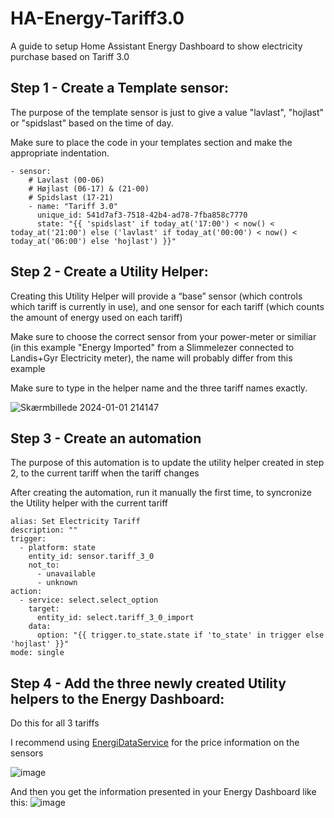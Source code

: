 # HA-Energy-Tariff3.0
A guide to setup Home Assistant Energy Dashboard to show electricity purchase based on Tariff 3.0 

## Step 1 - Create a Template sensor:
The purpose of the template sensor is just to give a value "lavlast", "hojlast" or "spidslast" based on the time of day.

Make sure to place the code in your templates section and make the appropriate indentation.
```
- sensor:
    # Lavlast (00-06)
    # Højlast (06-17) & (21-00)
    # Spidslast (17-21)
    - name: "Tariff 3.0"
      unique_id: 541d7af3-7518-42b4-ad78-7fba858c7770
      state: "{{ 'spidslast' if today_at('17:00') < now() < today_at('21:00') else ('lavlast' if today_at('00:00') < now() < today_at('06:00') else 'hojlast') }}"
```


## Step 2 - Create a Utility Helper:
Creating this Utility Helper will provide a “base” sensor (which controls which tariff is currently in use), and one sensor for each tariff (which counts the amount of energy used on each tariff)

Make sure to choose the correct sensor from your power-meter or similiar (in this example "Energy Imported" from a Slimmelezer connected to Landis+Gyr Electricity meter), the name will probably differ from this example

Make sure to type in the helper name and the three tariff names exactly.

![Skærmbillede 2024-01-01 214147](https://github.com/pvprodk/HA-Energy-Tariff3.0/assets/79306514/266917ed-0e5f-4036-bdaf-ade0e886164f)


## Step 3 - Create an automation
The purpose of this automation is to update the utility helper created in step 2, to the current tariff when the tariff changes

After creating the automation, run it manually the first time, to syncronize the Utility helper with the current tariff
```
alias: Set Electricity Tariff
description: ""
trigger:
  - platform: state
    entity_id: sensor.tariff_3_0
    not_to:
      - unavailable
      - unknown
action:
  - service: select.select_option
    target:
      entity_id: select.tariff_3_0_import
    data:
      option: "{{ trigger.to_state.state if 'to_state' in trigger else 'hojlast' }}"
mode: single
```

## Step 4 - Add the three newly created Utility helpers to the Energy Dashboard:
Do this for all 3 tariffs

I recommend using [EnergiDataService](https://github.com/MTrab/energidataservice) for the price information on the sensors

![image](https://github.com/pvprodk/HA-Energy-Tariff3.0/assets/79306514/7b2c34a2-8e73-407b-8b1f-bb74bfe7ca1c)

And then you get the information presented in your Energy Dashboard like this:
![image](https://github.com/pvprodk/HA-Energy-Tariff3.0/assets/79306514/3be37acf-aa04-4323-80de-82d1a96f7901)


